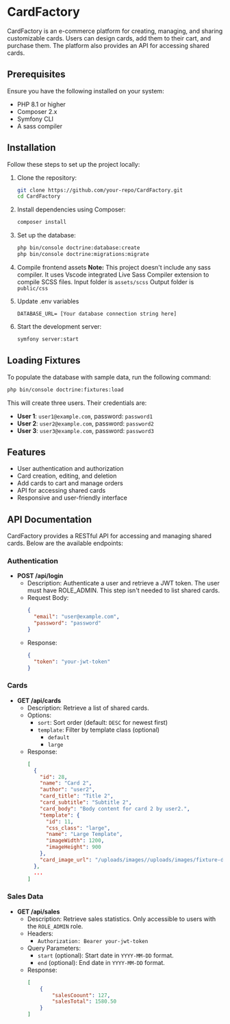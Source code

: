 # CardFactory

CardFactory is an e-commerce platform for creating, managing, and sharing customizable cards. Users can design cards, add them to their cart, and purchase them. The platform also provides an API for accessing shared cards.

## Prerequisites

Ensure you have the following installed on your system:
- PHP 8.1 or higher
- Composer 2.x
- Symfony CLI
- A sass compiler

## Installation

Follow these steps to set up the project locally:

1. Clone the repository:
   ```bash
   git clone https://github.com/your-repo/CardFactory.git
   cd CardFactory
   ```

2. Install dependencies using Composer:
   ```bash
   composer install
   ```

3. Set up the database:
   ```bash
   php bin/console doctrine:database:create
   php bin/console doctrine:migrations:migrate
   ```

4. Compile frontend assets
   **Note:** This project doesn't include any sass compiler. It uses Vscode integrated Live Sass Compiler extension to compile SCSS files.
   Input folder is `assets/scss`
   Output folder is `public/css`

5. Update .env variables
    ```
    DATABASE_URL= [Your database connection string here]
    ```

6. Start the development server:
   ```bash
   symfony server:start
   ```

## Loading Fixtures

To populate the database with sample data, run the following command:

```bash
php bin/console doctrine:fixtures:load
```

This will create three users. Their credentials are:
- **User 1**: `user1@example.com`, password: `password1`
- **User 2**: `user2@example.com`, password: `password2`
- **User 3**: `user3@example.com`, password: `password3`

## Features

- User authentication and authorization
- Card creation, editing, and deletion
- Add cards to cart and manage orders
- API for accessing shared cards
- Responsive and user-friendly interface

## API Documentation

CardFactory provides a RESTful API for accessing and managing shared cards. Below are the available endpoints:

### Authentication
- **POST /api/login**
  - Description: Authenticate a user and retrieve a JWT token. The user must have ROLE_ADMIN.
    This step isn't needed to list shared cards.
  - Request Body:
    ```json
    {
      "email": "user@example.com",
      "password": "password"
    }
    ```
  - Response:
    ```json
    {
      "token": "your-jwt-token"
    }
    ```

### Cards
- **GET /api/cards**
  - Description: Retrieve a list of shared cards.
  - Options:
    - `sort`: Sort order (default: `DESC` for newest first)
    - `template`: Filter by template class (optional)
        - `default`
        - `large`
  - Response:
    ```json
    [
      {
        "id": 28,
        "name": "Card 2",
        "author": "user2",
        "card_title": "Title 2",
        "card_subtitle": "Subtitle 2",
        "card_body": "Body content for card 2 by user2.",
        "template": {
          "id": 11,
          "css_class": "large",
          "name": "Large Template",
          "imageWidth": 1200,
          "imageHeight": 900
        },
        "card_image_url": "/uploads/images//uploads/images/fixture-dragon.jpg"
      },
      ...
    ]
    ```

### Sales Data
- **GET /api/sales**
  - Description: Retrieve sales statistics. Only accessible to users with the `ROLE_ADMIN` role.
  - Headers:
    - `Authorization: Bearer your-jwt-token`
  - Query Parameters:
    - `start` (optional): Start date in `YYYY-MM-DD` format.
    - `end` (optional): End date in `YYYY-MM-DD` format.
  - Response:
    ```json
    [
        {
            "salesCoount": 127,
            "salesTotal": 1580.50
        }
    ]
    ```
